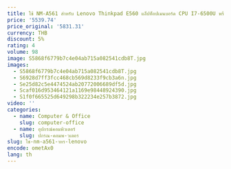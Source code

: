 ```yaml
---
title: ใช้ NM-A561 สําหรับ Lenovo Thinkpad E560 แล็ปท็อปเมนบอร์ด CPU I7-6500U พร้อมการ์ดแสดงผลกราฟิก FRU 01AW110 01AW112
price: '5539.74'
price_original: '5831.31'
currency: THB
discount: 5%
rating: 4
volume: 98
image: S5868f6779b7c4e04ab715a082541cdb8T.jpg
images:
  - S5868f6779b7c4e04ab715a082541cdb8T.jpg
  - S6928d7ff3fcc468cb569d8233f9cb3a6n.jpg
  - Se25d82c5e4474524ab20772006689df5d.jpg
  - Scaf016d953464121a1169e98448924390.jpg
  - S1f0f665525d649298b322234e257b3872.jpg
video: ''
categories:
  - name: Computer & Office
    slug: computer-office
  - name: อุปกรณ์คอมพิวเตอร์
    slug: ปกรณ-คอมพ-วเตอร
slug: ใช-nm-a561-าหร-lenovo
encode: ometAx0
lang: th
---
```

  